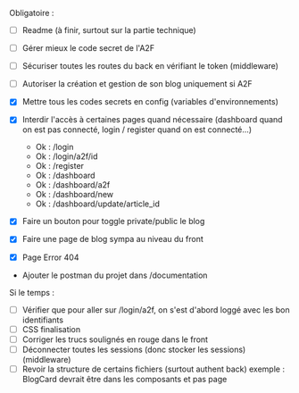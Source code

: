 Obligatoire :  
- [ ] Readme (à finir, surtout sur  la partie technique)
- [ ] Gérer mieux le code secret de l'A2F
- [ ] Sécuriser toutes les routes du back en vérifiant le token (middleware)
- [ ] Autoriser la création et gestion de son blog uniquement si A2F
- [x] Mettre tous les codes secrets en config (variables d'environnements)
- [x] Interdir l'accès à certaines pages quand nécessaire (dashboard quand on est pas connecté, login / register quand on est connecté...)  
    - Ok : /login
    - Ok : /login/a2f/id
    - Ok : /register
    - Ok : /dashboard
    - Ok : /dashboard/a2f
    - Ok : /dashboard/new
    - Ok : /dashboard/update/article_id

- [x] Faire un bouton pour toggle private/public le blog
- [x] Faire une page de blog sympa au niveau du front
- [x] Page Error 404
- Ajouter le postman du projet dans /documentation

Si le temps :
- [ ] Vérifier que pour aller sur /login/a2f, on s'est d'abord loggé avec les bon identifiants
- [ ] CSS finalisation
- [ ] Corriger les trucs soulignés en rouge dans le front
- [ ] Déconnecter toutes les sessions (donc stocker les sessions) (middleware)
- [ ] Revoir la structure de certains fichiers (surtout authent back) exemple : BlogCard devrait être dans les composants et pas page